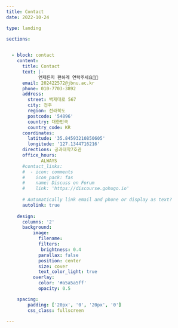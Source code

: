 ```yaml
---
title: Contact
date: 2022-10-24

type: landing

sections:
 

  - block: contact
    content:
      title: Contact
      text: |- 
            언제든지 편하게 연락주세요🤙📞
      email: 202422572@jbnu.ac.kr
      phone: 010-7703-3892
      address:
        street: 백제대로 567
        city: 전주
        region: 전라북도
        postcode: '54896'
        country: 대한민국
        country_code: KR
      coordinates:
        latitude: '35.84593210850605'
        longitude: '127.1344716216'
      directions: 공과대학7호관
      office_hours:
             ALWAYS
      #contact_links:
      #  - icon: comments
      #    icon_pack: fas
      #    name: Discuss on Forum
      #    link: 'https://discourse.gohugo.io'
    
      # Automatically link email and phone or display as text?
      autolink: true
      
    design:
      columns: '2'
      background:
          image: 
            filename:
            filters:
             brightness: 0.4
            parallax: false
            position: center
            size: cover
            text_color_light: true
          overlay:
            color: '#a5a5a5ff'      
            opacity: 0.5           

    spacing:
        padding: ['20px', '0', '20px', '0']
        css_class: fullscreen

---
```


